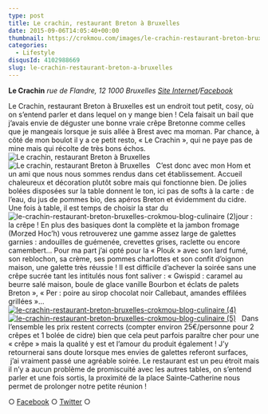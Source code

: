 ```yaml
---
type: post
title: Le crachin, restaurant Breton à Bruxelles
date: 2015-09-06T14:05:40+00:00
thumbnail: https://crokmou.com/images/le-crachin-restaurant-breton-bruxelles-crokmou-blog-culinaire-1.jpg
categories:
  - Lifestyle
disqusId: 4102988669
slug: le-crachin-restaurant-breton-a-bruxelles
---
```


**Le Crachin**
_rue de Flandre, 12_
_1000 Bruxelles_
_[Site Internet](http://www.lecrachin.net/)/[Facebook](https://www.facebook.com/CrachinCreperie)_

Le Crachin, restaurant Breton à Bruxelles est un endroit tout petit, cosy, où on s’entend parler et dans lequel on y mange bien ! Cela faisait un bail que j’avais envie de déguster une bonne vraie crêpe Bretonne comme celles que je mangeais lorsque je suis allée à Brest avec ma moman. Par chance, à côté de mon boulot il y a ce petit resto, « Le Crachin », qui ne paye pas de mine mais qui récolte de très bons échos.   ![Le crachin, restaurant Breton à Bruxelles](http://www.crokmou.com/wp-content/uploads/2015/09/le-crachin-restaurant-breton-bruxelles-crokmou-blog-culinaire.jpg)![Le crachin, restaurant Breton à Bruxelles](http://www.crokmou.com/wp-content/uploads/2015/09/le-crachin-restaurant-breton-bruxelles-crokmou-blog-culinaire-3.jpg)   C’est donc avec mon Hom et un ami que nous nous sommes rendus dans cet établissement. Accueil chaleureux et décoration plutôt sobre mais qui fonctionne bien. De jolies bolées disposées sur la table donnent le ton, ici pas de softs à la carte : de l’eau, du jus de pommes bio, des apéros Breton et évidemment du cidre. Une fois à table, il est temps de choisir la star du ![le-crachin-restaurant-breton-bruxelles-crokmou-blog-culinaire (2)](http://www.crokmou.com/wp-content/uploads/2015/09/le-crachin-restaurant-breton-bruxelles-crokmou-blog-culinaire-2.jpg)jour : la crêpe ! En plus des basiques dont la complète et la jambon fromage (Morzed Hoc’h) vous retrouverez une gamme assez large de galettes garnies : andouilles de guémenée, crevettes grises, raclette ou encore camembert… Pour ma part j’ai opté pour la « Plouk » avec son lard fumé, son reblochon, sa crème, ses pommes charlottes et son confit d’oignon maison, une galette très réussie ! Il est difficile d’achever la soirée sans une crêpe sucrée tant les intitulés nous font saliver : « Gwispid : caramel au beurre salé maison, boule de glace vanille Bourbon et éclats de palets Breton », « Per : poire au sirop chocolat noir Callebaut, amandes effilées grillées »…   [![le-crachin-restaurant-breton-bruxelles-crokmou-blog-culinaire (4)](http://www.crokmou.com/wp-content/uploads/2015/09/le-crachin-restaurant-breton-bruxelles-crokmou-blog-culinaire-4.jpg)](http://www.crokmou.com/wp-content/uploads/2015/09/le-crachin-restaurant-breton-bruxelles-crokmou-blog-culinaire-4.jpg) [![le-crachin-restaurant-breton-bruxelles-crokmou-blog-culinaire (5)](http://www.crokmou.com/wp-content/uploads/2015/09/le-crachin-restaurant-breton-bruxelles-crokmou-blog-culinaire-5.jpg)](http://www.crokmou.com/wp-content/uploads/2015/09/le-crachin-restaurant-breton-bruxelles-crokmou-blog-culinaire-5.jpg)   Dans l’ensemble les prix restent corrects (compter environ 25€/personne pour 2 crêpes et 1 bolée de cidre) bien que cela peut parfois paraître cher pour une « crêpe » mais la qualité y est et l’amour du produit également ! J’y retournerai sans doute lorsque mes envies de galettes referont surfaces,  j’ai vraiment passé une agréable soirée. Le restaurant est un peu étroit mais il n’y a aucun problème de promiscuité avec les autres tables, on s’entend parler et une fois sortis, la proximité de la place Sainte-Catherine nous permet de prolonger notre petite réunion !

○ [Facebook](https://www.facebook.com/crokmou.blog) ○ [Twitter](https://twitter.com/Crokmou) ○